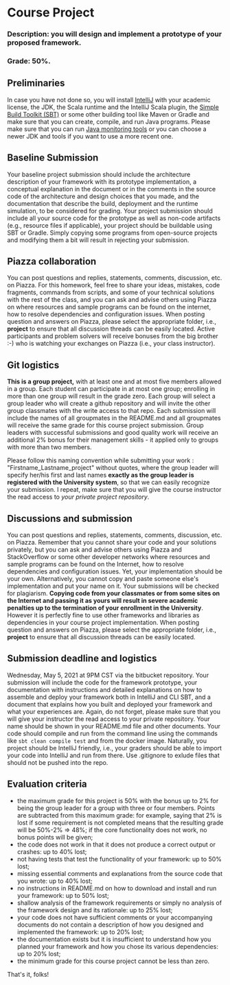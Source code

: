 # Course Project
### Description: you will design and implement a prototype of your proposed framework.
### Grade: 50%.

## Preliminaries
In case you have not done so, you will install [IntelliJ](https://www.jetbrains.com/student/) with your academic license, the JDK, the Scala runtime and the IntelliJ Scala plugin, the [Simple Build Toolkit (SBT)](https://www.scala-sbt.org/1.x/docs/index.html) or some other building tool like Maven or Gradle and make sure that you can create, compile, and run Java programs. Please make sure that you can run [Java monitoring tools](https://docs.oracle.com/javase/8/docs/technotes/guides/troubleshoot/tooldescr025.html) or you can choose a newer JDK and tools if you want to use a more recent one.

## Baseline Submission
Your baseline project submission should include the architecture description of your framework with its prototype implementation, a conceptual explanation in the document or in the comments in the source code of the architecture and design choices that you made, and the documentation that describe the build, deployment and the runtime simulation, to be considered for grading. Your project submission should include all your source code for the prototype as well as non-code artifacts (e.g., resource files if applicable), your project should be buildable using SBT or Gradle. Simply copying some programs from open-source projects and modifying them a bit will result in rejecting your submission. 

## Piazza collaboration
You can post questions and replies, statements, comments, discussion, etc. on Piazza. For this homework, feel free to share your ideas, mistakes, code fragments, commands from scripts, and some of your technical solutions with the rest of the class, and you can ask and advise others using Piazza on where resources and sample programs can be found on the internet, how to resolve dependencies and configuration issues. When posting question and answers on Piazza, please select the appropriate folder, i.e., **project** to ensure that all discussion threads can be easily located. Active participants and problem solvers will receive bonuses from the big brother :-) who is watching your exchanges on Piazza (i.e., your class instructor). 

## Git logistics
**This is a group project,** with at least one and at most five members allowed in a group. Each student can participate in at most one group; enrolling in more than one group will result in the grade zero. Each group will select a group leader who will create a github repository and will invite the other group classmates with the write access to that repo. Each submission will include the names of all groupmates in the README.md and all groupmates will receive the same grade for this course project submission. Group leaders with successful submissions and good quality work will receive an additional 2% bonus for their management skills - it applied only to groups with more than two members.

Please follow this naming convention while submitting your work : "Firstname_Lastname_project" without quotes, where the group leader will specify her/his first and last names **exactly as the group leader is registered with the University system**, so that we can easily recognize your submission. I repeat, make sure that you will give the course instructor the read access to *your private project repository*.

## Discussions and submission
You can post questions and replies, statements, comments, discussion, etc. on Piazza. Remember that you cannot share your code and your solutions privately, but you can ask and advise others using Piazza and StackOverflow or some other developer networks where resources and sample programs can be found on the Internet, how to resolve dependencies and configuration issues. Yet, your implementation should be your own. Alternatively, you cannot copy and paste someone else's implementation and put your name on it. Your submissions will be checked for plagiarism. **Copying code from your classmates or from some sites on the Internet and passing it as yours will result in severe academic penalties up to the termination of your enrollment in the University**. However it is perfectly fine to use other frameworks and libraries as dependencies in your course project implementation. When posting question and answers on Piazza, please select the appropriate folder, i.e., **project** to ensure that all discussion threads can be easily located.


## Submission deadline and logistics
Wednesday, May 5, 2021 at 9PM CST via the bitbucket repository. Your submission will include the code for the framework prototype, your documentation with instructions and detailed explanations on how to assemble and deploy your framework both in IntelliJ and CLI SBT, and a document that explains how you built and deployed your framework and what your experiences are. Again, do not forget, please make sure that you will give your instructor the read access to your private  repository. Your name should be shown in your README.md file and other documents. Your code should compile and run from the command line using the commands like ```sbt clean compile test``` and from the docker image. Naturally, you project should be IntelliJ friendly, i.e., your graders should be able to import your code into IntelliJ and run from there. Use .gitignore to exlude files that should not be pushed into the repo.

## Evaluation criteria
- the maximum grade for this project is 50% with the bonus up to 2% for being the group leader for a group with three or four members. Points are subtracted from this maximum grade: for example, saying that 2% is lost if some requirement is not completed means that the resulting grade will be 50%-2% => 48%; if the core functionality does not work, no bonus points will be given;
- the code does not work in that it does not produce a correct output or crashes: up to 40% lost;
- not having tests that test the functionality of your framework: up to 50% lost;
- missing essential comments and explanations from the source code that you wrote: up to 40% lost;
- no instructions in README.md on how to download and install and run your framework: up to 50% lost;
- shallow analysis of the framework requirements or simply no analysis of the framework design and its rationale: up to 25% lost;
- your code does not have sufficient comments or your accompanying documents do not contain a description of how you designed and implemented the framework: up to 20% lost;
- the documentation exists but it is insufficient to understand how you planned your framework and how you chose its various dependencies: up to 20% lost;
- the minimum grade for this course project cannot be less than zero.

That's it, folks!
